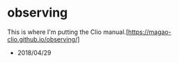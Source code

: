 # observing
This is where I'm putting the Clio manual.[https://magao-clio.github.io/observing/]
* 2018/04/29
